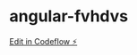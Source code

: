 # angular-fvhdvs

[Edit in Codeflow ⚡️](https://stackblitz.com/~/github.com/0xalpha0123/angular-fvhdvs)